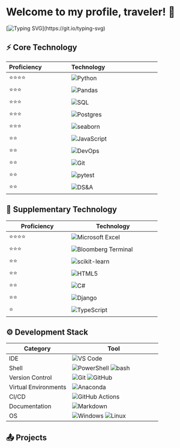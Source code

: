 <h1>Welcome to my profile, traveler! 👋</h1>

<!--   my-ticker -->    
[![Typing SVG](https://readme-typing-svg.herokuapp.com?color=%23008F11&size=32&repeat=false&duration=4000&pause=1&multiline=true&width=1500&height=250&lines=I+am+Bartosz+Piechnik,+Python+and+SQL+Data+Developer!;Over+the+years+I+have+developed+several;+data-centric+applications+for+processing+of+financial+information.;I'm+a+generalist+with+a+broad+range+of+technologies+under+my+belt;and+a+strong+core+in+Python+and+data.;I+have+worked+with+international+teams+in+Poland,+Switzerland,+China+and+US.;)](https://git.io/typing-svg)

## ⚡ Core Technology

<div align="center">

|<div style="width:154px">Proficiency</div>| <div style="width:227px">Technology</div>|
|:-------------------------- |:--------------------------|
| ⭐⭐⭐⭐ | ![Python](https://img.shields.io/badge/python-3670A0?style=for-the-badge&logo=python&logoColor=ffdd54) |
| ⭐⭐⭐ | ![Pandas](https://img.shields.io/badge/pandas-%23150458.svg?style=for-the-badge&logo=pandas&logoColor=white) |
| ⭐⭐⭐ | ![SQL](https://img.shields.io/badge/sql-%2323ffffff.svg?style=for-the-badge&logo=badge&logoColor=white)|
| ⭐⭐⭐ | ![Postgres](https://img.shields.io/badge/postgres-%23316192.svg?style=for-the-badge&logo=postgresql&logoColor=white) |
| ⭐⭐⭐ | ![seaborn](https://img.shields.io/badge/seaborn-%23239120.svg?style=for-the-badge&logo=Matplotlib&logoColor=black) |
| ⭐⭐ | ![JavaScript](https://img.shields.io/badge/javascript-%23323330.svg?style=for-the-badge&logo=javascript&logoColor=%23F7DF1E) |
| ⭐⭐ | ![DevOps](https://img.shields.io/badge/devops-%23007ACC.svg?style=for-the-badge&logo=git&logoColor=white) |
| ⭐⭐ | ![Git](https://img.shields.io/badge/git-%23F05033.svg?style=for-the-badge&logo=git&logoColor=white) |
| ⭐⭐ | ![pytest](https://img.shields.io/badge/pytest-%2323ffffff.svg?style=for-the-badge&logo=badge&logoColor=white)|
| ⭐⭐ | ![DS&A](https://img.shields.io/badge/ds&a-%23092E20.svg?style=for-the-badge&logo=badge&logoColor=white)|

</div>

## 🚀 Supplementary Technology

<div align="center">

|<div style="width:154px">Proficiency</div>| <div style="width:227px">Technology</div>|
|--------------|--------------|
| ⭐⭐⭐⭐ | ![Microsoft Excel](https://img.shields.io/badge/Microsoft_Excel-217346?style=for-the-badge&logo=microsoft-excel&logoColor=white) |
| ⭐⭐⭐ | ![Bloomberg Terminal](https://img.shields.io/badge/bloomberg_terminal-%23E34F26.svg?style=for-the-badge&logo=badge&logoColor=white)|
| ⭐⭐ | ![scikit-learn](https://img.shields.io/badge/scikit--learn-%23F7931E.svg?style=for-the-badge&logo=scikit-learn&logoColor=white) |
| ⭐⭐ | ![HTML5](https://img.shields.io/badge/html5-%23E34F26.svg?style=for-the-badge&logo=html5&logoColor=white) |
| ⭐⭐ | ![C#](https://img.shields.io/badge/c%23-%23239120.svg?style=for-the-badge&logo=c-sharp&logoColor=white) |
| ⭐⭐ | ![Django](https://img.shields.io/badge/django-%23092E20.svg?style=for-the-badge&logo=django&logoColor=white) |
| ⭐ | ![TypeScript](https://img.shields.io/badge/typescript-%23007ACC.svg?style=for-the-badge&logo=typescript&logoColor=white)|

</div>

## ⚙ Development Stack

<div align="center">

|<div style="width:154px">Category</div>| <div style="width:227px">Tool</div>   |
|--------------|--------------|
| IDE  | ![VS Code](https://img.shields.io/badge/Visual%20Studio%20Code-0078d7.svg?style=for-the-badge&logo=visual-studio-code&logoColor=white) |
| Shell | ![PowerShell](https://img.shields.io/badge/PowerShell-%235391FE.svg?style=for-the-badge&logo=powershell&logoColor=white) ![bash](https://img.shields.io/badge/bash-%23121011.svg?style=for-the-badge&logo=gnu-bash&logoColor=white) |
| Version Control | ![Git](https://img.shields.io/badge/git-%23F05033.svg?style=for-the-badge&logo=git&logoColor=white) ![GitHub](https://img.shields.io/badge/github-%23121011.svg?style=for-the-badge&logo=github&logoColor=white)  |
| Virtual Environments | ![Anaconda](https://img.shields.io/badge/Anaconda-%2344A833.svg?style=for-the-badge&logo=anaconda&logoColor=white)   |
| CI/CD | ![GitHub Actions](https://img.shields.io/badge/github%20actions-%232671E5.svg?style=for-the-badge&logo=githubactions&logoColor=white)   |
| Documentation | ![Markdown](https://img.shields.io/badge/markdown-%23000000.svg?style=for-the-badge&logo=markdown&logoColor=white)   |
| OS | ![Windows](https://img.shields.io/badge/Windows-0078D6?style=for-the-badge&logo=windows&logoColor=white) ![Linux](https://img.shields.io/badge/Linux-FCC624?style=for-the-badge&logo=linux&logoColor=black)  |(N/A)           

</div>

## 📤 Projects



